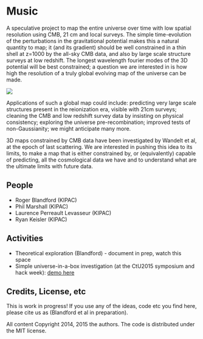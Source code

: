 # Music

A speculative project to map the entire universe over time with low spatial resolution using CMB, 21 cm and local surveys. The simple time-evolution of the perturbations in the gravitational potential makes this a natural quantity to map; it (and its gradient) should be well constrained in a thin shell at z=1000 by the all-sky CMB data, and also by large scale structure surveys at low redshift. The longest wavelength fourier modes of the 3D potential will be best constrained; a question we are interested in is how high the resolution of a truly global evolving map of the universe can be made.

![](https://github.com/rogerblandford/Music/raw/master/fig1.jpg)

Applications of such a global map could include: predicting very large scale structures present in the reionization era, visible with 21cm surveys; cleaning the CMB and low redshift survey data by insisting on physical consistency; exploring the universe pre-recombination; improved tests of non-Gaussianity; we might anticipate many more.

3D maps constrained by CMB data have been investigated by Wandelt et al, at the epoch of last scattering. We are interested in pushing this idea to its limits, to make a map that is either constrained by, or (equivalently) capable of predicting, all the cosmological data we have and to understand what are the ultimate limits with future data.

## People

* Roger Blandford (KIPAC)
* Phil Marshall (KIPAC)
* Laurence Perreault Levasseur (KIPAC)
* Ryan Keisler (KIPAC)

## Activities

* Theoretical exploration (Blandford) - document in prep, watch this space
* Simple universe-in-a-box investigation (at the CtU2015 symposium and hack week): [demo here](http://nbviewer.ipython.org/github/rkeisler/Music/blob/master/Beatbox_Demo.ipynb)

## Credits, License, etc

This is work in progress! If you use any of the ideas, code etc you find 
here, please cite us as (Blandford et al in preparation). 

All content Copyright 2014, 2015 the authors. The code is distributed under the MIT license.
